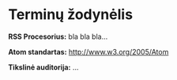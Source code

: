 # Terminų žodynėlis

**RSS Procesorius:** bla bla bla...

**Atom standartas:** http://www.w3.org/2005/Atom

**Tikslinė auditorija:** ...
